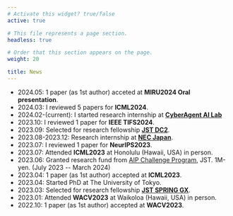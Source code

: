 ```yaml
---
# Activate this widget? true/false
active: true

# This file represents a page section.
headless: true

# Order that this section appears on the page.
weight: 20

title: News
---
```


- 2024.05: 1 paper (as 1st author) acceted at **MIRU2024 Oral presentation**.
- 2024.03: I reviewed 5 papers for **ICML2024**.
- 2024.02-(current): I started research internship at [**CyberAgent AI Lab**](https://cyberagent.ai/ailab/)
- 2023.10: I reviewed 1 paper for **IEEE TIFS2024**.
- 2023.09: Selected for research fellowship [**JST DC2**](https://www.jsps.go.jp/english/e-pd/).
- 2023.08-2023.12: Research internship at [**NEC Japan**](https://jpn.nec.com/rd/rdcareer/internship/index.html).
- 2023.07: I reviewed 1 paper for **NeurIPS2023**.
- 2023.07: Attended **ICML2023** at Honolulu (Hawaii, USA) in person.
- 2023.06: Granted research fund from [AIP Challenge Program](https://www.jst.go.jp/kisoken/aip/en/program/wakate/index.html}), JST. 1M-yen. (July 2023 -- March 2024)
- 2023.04: 1 paper (as 1st author) accepted at **ICML2023**.
- 2023.04: Started PhD at The University of Tokyo.
- 2023.03: Selected for research fellowship [**JST SPRING GX**](https://www.cis-trans.jp/spring_gx/index-e.html).
- 2023.01: Attended **WACV2023** at Waikoloa (Hawaii, USA) in person. 
- 2022.10: 1 paper (as 1st author) accepted at **WACV2023**.
